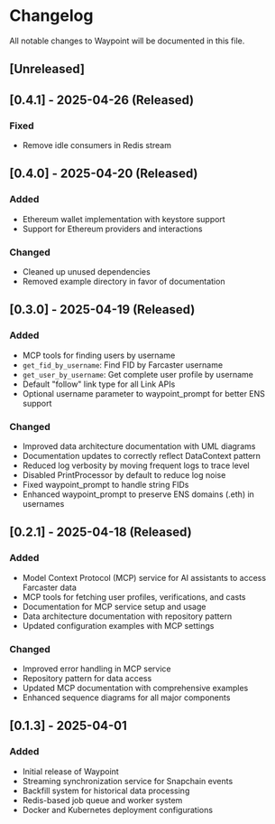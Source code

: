 # Changelog

All notable changes to Waypoint will be documented in this file.

## [Unreleased]

## [0.4.1] - 2025-04-26 (Released)

### Fixed
- Remove idle consumers in Redis stream

## [0.4.0] - 2025-04-20 (Released)

### Added
- Ethereum wallet implementation with keystore support
- Support for Ethereum providers and interactions

### Changed
- Cleaned up unused dependencies
- Removed example directory in favor of documentation

## [0.3.0] - 2025-04-19 (Released)

### Added
- MCP tools for finding users by username
- `get_fid_by_username`: Find FID by Farcaster username
- `get_user_by_username`: Get complete user profile by username
- Default "follow" link type for all Link APIs
- Optional username parameter to waypoint_prompt for better ENS support

### Changed
- Improved data architecture documentation with UML diagrams
- Documentation updates to correctly reflect DataContext pattern
- Reduced log verbosity by moving frequent logs to trace level
- Disabled PrintProcessor by default to reduce log noise
- Fixed waypoint_prompt to handle string FIDs
- Enhanced waypoint_prompt to preserve ENS domains (.eth) in usernames

## [0.2.1] - 2025-04-18 (Released)

### Added
- Model Context Protocol (MCP) service for AI assistants to access Farcaster data
- MCP tools for fetching user profiles, verifications, and casts
- Documentation for MCP service setup and usage
- Data architecture documentation with repository pattern
- Updated configuration examples with MCP settings

### Changed
- Improved error handling in MCP service
- Repository pattern for data access
- Updated MCP documentation with comprehensive examples
- Enhanced sequence diagrams for all major components

## [0.1.3] - 2025-04-01

### Added
- Initial release of Waypoint
- Streaming synchronization service for Snapchain events
- Backfill system for historical data processing
- Redis-based job queue and worker system
- Docker and Kubernetes deployment configurations